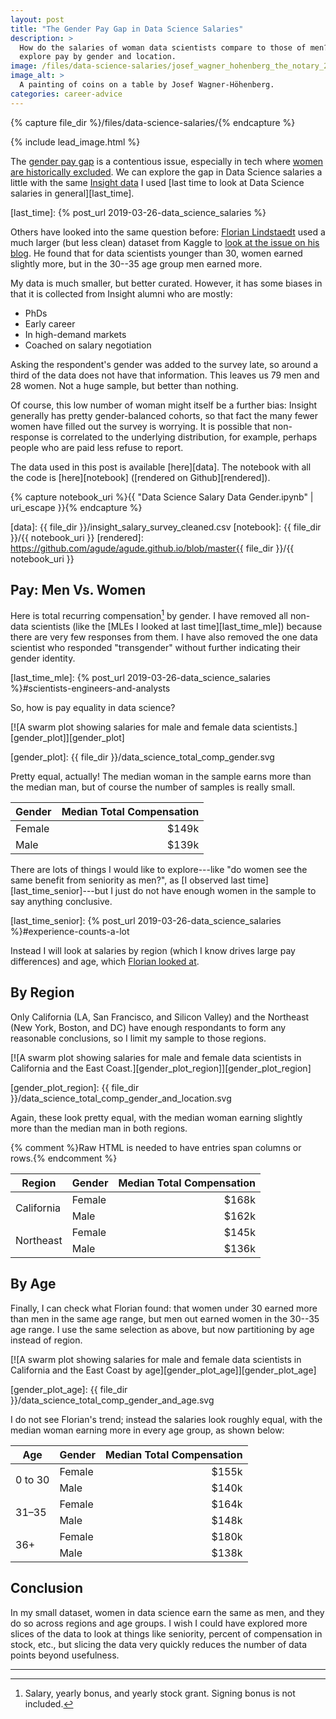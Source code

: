 ```yaml
---
layout: post
title: "The Gender Pay Gap in Data Science Salaries"
description: >
  How do the salaries of woman data scientists compare to those of men? This month we
  explore pay by gender and location.
image: /files/data-science-salaries/josef_wagner_hohenberg_the_notary_2_coins.jpg
image_alt: > 
  A painting of coins on a table by Josef Wagner-Höhenberg.
categories: career-advice
---
```


{% capture file_dir %}/files/data-science-salaries/{% endcapture %}

{% include lead_image.html %}

The [gender pay gap][pay_gap] is a contentious issue, especially in tech where
[women are historically excluded][women_in_tech]. We can explore the gap in
Data Science salaries a little with the same [Insight data][insight] I used
[last time to look at Data Science salaries in general][last_time].

[pay_gap]: https://en.wikipedia.org/wiki/Gender_pay_gap
[women_in_tech]: https://qz.com/work/1287881/how-technology-companies-alienate-women-during-recruitment/
[insight]: https://www.insightdatascience.com
[last_time]: {% post_url 2019-03-26-data_science_salaries %} 

Others have looked into the same question before: [Florian
Lindstaedt][florian] used a much larger (but less clean) dataset from Kaggle
to [look at the issue on his blog][kaggle_survey]. He found that for data
scientists younger than 30, women earned slightly more, but in the 30--35 age
group men earned more.

[florian]: https://flolytic.com/
[kaggle_survey]: https://flolytic.com/blog/gender-pay-gap-among-data-scientists-on-kaggle

My data is much smaller, but better curated. However, it has some biases in
that it is collected from Insight alumni who are mostly:

- PhDs
- Early career
- In high-demand markets
- Coached on salary negotiation

Asking the respondent's gender was added to the survey late, so around a third
of the data does not have that information. This leaves us 79 men and 28
women. Not a huge sample, but better than nothing.

Of course, this low number of woman might itself be a further bias: Insight
generally has pretty gender-balanced cohorts, so that fact the many fewer
women have filled out the survey is worrying. It is possible that non-response
is correlated to the underlying distribution, for example, perhaps people who
are paid less refuse to report.

The data used in this post is available [here][data]. The notebook with all
the code is [here][notebook] ([rendered on Github][rendered]).

{% capture notebook_uri %}{{ "Data Science Salary Data Gender.ipynb" | uri_escape }}{% endcapture %}

[data]: {{ file_dir }}/insight_salary_survey_cleaned.csv
[notebook]: {{ file_dir }}/{{ notebook_uri }}
[rendered]: https://github.com/agude/agude.github.io/blob/master{{ file_dir }}/{{ notebook_uri }}

## Pay: Men Vs. Women

Here is total recurring compensation[^1] by gender. I have removed all 
non-data scientists (like the [MLEs I looked at last time][last_time_mle])
because there are very few responses from them. I have also removed the one data
scientist who responded "transgender" without further indicating their gender identity.

[last_time_mle]: {% post_url 2019-03-26-data_science_salaries %}#scientists-engineers-and-analysts

So, how is pay equality in data science?

[![A swarm plot showing salaries for male and female data
scientists.][gender_plot]][gender_plot]

[gender_plot]: {{ file_dir }}/data_science_total_comp_gender.svg

Pretty equal, actually! The median woman in the sample earns more than the
median man, but of course the number of samples is really small.

| Gender  |  Median Total Compensation|
|:--------|--------------------------:|
| Female  |                     $149k |
| Male    |                     $139k |

There are lots of things I would like to explore---like "do women see the same benefit from
seniority as men?", as [I observed last time][last_time_senior]---but
I just do not have enough women in the sample to say anything conclusive.

[last_time_senior]: {% post_url 2019-03-26-data_science_salaries %}#experience-counts-a-lot

Instead I will look at salaries by region (which I know drives large pay
differences) and age, which [Florian looked at][kaggle_survey].

## By Region

Only California (LA, San Francisco, and Silicon Valley) and the Northeast
(New York, Boston, and DC) have enough respondants to form any reasonable
conclusions, so I limit my sample to those regions.

[![A swarm plot showing salaries for male and female data scientists in
California and the East Coast.][gender_plot_region]][gender_plot_region]

[gender_plot_region]: {{ file_dir }}/data_science_total_comp_gender_and_location.svg

Again, these look pretty equal, with the median woman earning slightly more than the
median man in both regions.

{% comment %}Raw HTML is needed to have entries span columns or rows.{% endcomment %}
<table>
  <thead>
    <tr> <th>Region</th> <th>Gender</th> <th style="text-align: right">Median Total Compensation</th> </tr>
  </thead>
  <tbody>
    <tr> <td rowspan="2">California</td>  <td>Female</td>  <td style="text-align: right">$168k</td> </tr>
    <tr>                                  <td>Male</td>    <td style="text-align: right">$162k</td> </tr>
    <tr> <td rowspan="2">Northeast</td>   <td>Female</td>  <td style="text-align: right">$145k</td> </tr>
    <tr>                                  <td>Male</td>    <td style="text-align: right">$136k</td> </tr>
  </tbody>
</table>

## By Age

Finally, I can check what Florian found: that women under 30 earned more than 
men in the same age range, but men out earned women in the 30--35 age range. I use the same
selection as above, but now partitioning by age instead of region.

[![A swarm plot showing salaries for male and female data scientists in
California and the East Coast by age][gender_plot_age]][gender_plot_age]

[gender_plot_age]: {{ file_dir }}/data_science_total_comp_gender_and_age.svg

I do not see Florian's trend; instead the salaries look roughly equal, with
the median woman earning more in every age group, as shown below:

<table>
  <thead>
    <tr><th>Age</th> <th>Gender</th> <th style="text-align: right">Median Total Compensation</th></tr>
  </thead>
  <tbody>
    <tr> <td rowspan="2">0 to 30</td>  <td>Female</td>  <td style="text-align: right">$155k</td> </tr>
    <tr>                               <td>Male</td>    <td style="text-align: right">$140k</td> </tr>
    <tr> <td rowspan="2">31–35</td>    <td>Female</td>  <td style="text-align: right">$164k</td> </tr>
    <tr>                               <td>Male</td>    <td style="text-align: right">$148k</td> </tr>
    <tr> <td rowspan="2">36+</td>      <td>Female</td>  <td style="text-align: right">$180k</td> </tr>
    <tr>                               <td>Male</td>    <td style="text-align: right">$138k</td> </tr>
  </tbody>
</table>

## Conclusion

In my small dataset, women in data science earn the same as men, and they do
so across regions and age groups. I wish I could have explored more slices of
the data to look at things like seniority, percent of compensation in stock,
etc., but slicing the data very quickly reduces the number of data points
beyond usefulness.

---
[^1]: Salary, yearly bonus, and yearly stock grant. Signing bonus is not included.
